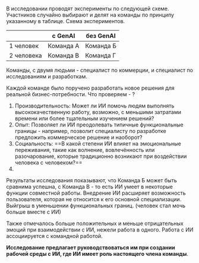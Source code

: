 В исследовании проводят эксперименты по следующей схеме. Участников случайно выбирают и делят на команды по принципу указанному в таблице.
Cхема экспериментов. 

|            | с GenAI   | без GenAI |
| ---------- | --------- | --------- |
| 1 человек  | Команда А | Команда Б |
| 2 человека | Команда В | Команда Г |

Команды, с двумя людьми - специалист по коммерции, и специалист по исследованиям и разработкам.

Каждой команде было поручено разработать новое решения для реальной бизнес-потребности. 
 Что проверяем  - ?
 1. Производительность: Может ли ИИ помочь людям выполнять высококачественную работу, возможно, с меньшими затратами времени или более тщательным изучением решений?
 2. Опыт: Позволяет ли ИИ преодолевать типичные функциональные границы - например, позволит специалисту по разработке предложить коммерческое решение и наоборот?
 3. Социальность: ==В какой степени ИИ влияет на эмоциональные переживания, такие как волнение, вовлечённость или разочарование, которые традиционно возникают при воздействии человека с человеком?== 
 4. 
Результаты исследования показывают, что Команда Б может быть сравнима успешна, с Команда В - то есть ИИ умеет в некоторые функции совместной работы. 
Внедрение ИИ расширяет возможность пользователя, которая не относится к его основной специализации. Выйгрыш в уменьшении функциональных границ. (человек стал мочь больше вместе с ИИ)

Также отмечалось больше положительных и меньше отрицательных эмоций при взаимодействии с ИИ, нежели работа в одного. Работа с ИИ ассоциируется с командной работой.

**Исследование предлагает руководствоваться им при создании рабочей среды с ИИ, где ИИ имеет роль настоящего члена команды**.

